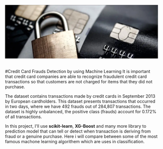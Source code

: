 <center><img src="https://raw.githubusercontent.com/Akashkunwar/credit-card-fraud-detection/main/images/credit%20card.png"></center><br>

#Credit Card Frauds Detection by using Machine Learning
It is important that credit card companies are able to recognize fraudulent credit card transactions so that customers are not charged for items that they did not purchase.

The dataset contains transactions made by credit cards in September 2013 by European cardholders.
This dataset presents transactions that occurred in two days, where we have 492 frauds out of 284,807 transactions. The dataset is highly unbalanced, the positive class (frauds) account for 0.172% of all transactions.

In this project, I'll use **scikit-learn**, **XG-Boost** and many more library to prediction model that can tell or detect when transaction is deriving from fraud or a genuine purchase. Here i will compare between some of the most famous machone learning algorithem which are uses in classification.
